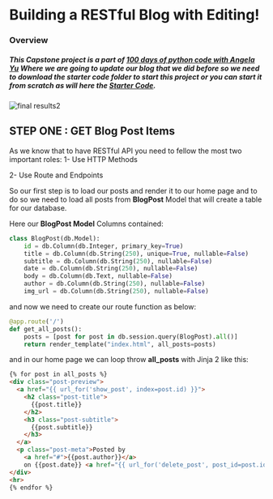# Building a RESTful Blog with Editing!
### Overview
##### This Capstone project is a part of [100 days of python code with Angela Yu](https://www.udemy.com/course/100-days-of-code) Where we are going to update our blog that we did before so we need to download the starter code folder to start this project or you can start it from scratch as will here the [Starter Code](https://att-c.udemycdn.com/2021-11-09_16-49-47-da8341ecf42d031e24b28e1e95c0e635/original.zip?response-content-disposition=attachment%3B+filename%3DStarting%2BFiles%2B-%2BRESTful-blog-start.zip&Expires=1650590444&Signature=U~BHMCN9VfauqoVIxeUKfnfo7zywwykNRfKhL9XsTmYr8ToOjLZ7VxIVktYwMHvvLZxUjjhFH4YQFGzq1TcHBLTvJKCxsycL3Xa4DzT2n8pzzVdLhvz4GbblWOCW0TbYOq-~z1ZBpz8N9mzrnacR5JW-a-pM2WFSjwE2F2HZJy7DVk719Gl~tsILIcvsZ53FkqwiBEs0IPTSF1UBEZbjsbh05WAo-h0n7lJMbax8vyTp0zWXnI07JflY2b15beY2tnCIVus47F9rn4cgkQzDBl8eLSgQXp4WXxqW1l3lu-bTTtw545cvsfvn0WpsmGkPfiZiz8CjDEK-KHsen9iPyA__&Key-Pair-Id=APKAITJV77WS5ZT7262A).

![final results2](https://user-images.githubusercontent.com/57592040/164546312-94a7ce71-77e6-4ce1-81cf-828f3d69e4c9.gif)

## STEP ONE : GET Blog Post Items
As we know that to have RESTful API you need to fellow the most two important roles:
1- Use HTTP Methods

2- Use Route and Endpoints

So our first step is to load our posts and render it to our home page and to do so we need to load all posts from **BlogPost** Model that will create a table for our database.

Here our **BlogPost Model** Columns contained:

```python
class BlogPost(db.Model):
    id = db.Column(db.Integer, primary_key=True)
    title = db.Column(db.String(250), unique=True, nullable=False)
    subtitle = db.Column(db.String(250), nullable=False)
    date = db.Column(db.String(250), nullable=False)
    body = db.Column(db.Text, nullable=False)
    author = db.Column(db.String(250), nullable=False)
    img_url = db.Column(db.String(250), nullable=False)
```

and now we need to create our route function as below:

```python
@app.route('/')
def get_all_posts():
    posts = [post for post in db.session.query(BlogPost).all()]
    return render_template("index.html", all_posts=posts)
```

and in our home page we can loop throw **all_posts** with Jinja 2 like this:

```html
{% for post in all_posts %}
<div class="post-preview">
  <a href="{{ url_for('show_post', index=post.id) }}">
    <h2 class="post-title">
      {{post.title}}
    </h2>
    <h3 class="post-subtitle">
      {{post.subtitle}}
    </h3>
  </a>
  <p class="post-meta">Posted by
    <a href="#">{{post.author}}</a>
    on {{post.date}} <a href="{{ url_for('delete_post', post_id=post.id) }}">✘</a></p>
</div>
<hr>
{% endfor %}
```

